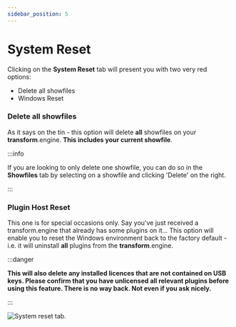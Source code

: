 ```yaml
---
sidebar_position: 5
---
```


# System Reset

Clicking on the **System Reset** tab will present you with two very red options:

- Delete all showfiles
- Windows Reset

### Delete all showfiles

As it says on the tin - this option will delete **all** showfiles on your **transform**.engine. **This includes your current showfile**.

:::info

If you are looking to only delete one showfile, you can do so in the **Showfiles** tab by selecting on a showfile and clicking 'Delete' on the right.

:::

### Plugin Host Reset

This one is for special occasions only. Say you've just received a transform.engine that already has some plugins on it... This option will enable you to reset the Windows environment back to the factory default - i.e. it will uninstall **all** plugins from the **transform**.engine.

:::danger

**This will also delete any installed licences that are not contained on USB keys. Please confirm that you have unlicensed all relevant plugins before using this feature. There is no way back. Not even if you ask nicely.**

:::

![System reset tab.](@site/static/img/transformclient/system-reset.png)

